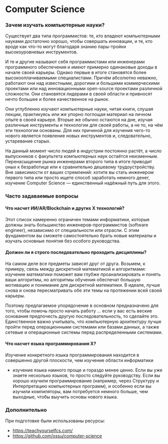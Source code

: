 # Computer Science
### Зачем изучать компьютерные науки?
Существует два типа программистов: те, кто владеют компьютерными науками достаточно хорошо, чтобы совершать инновации, 
и те, кто вроде как что-то могут благодаря знанию пары-тройки высокоуровневых инструментов.

И те и другие называют себя программистами или инженерами программного обеспечения и имеют примерно одинаковые доходы 
в начале своей карьеры. Однако первые в итоге становятся более высокооплачиваемыми специалистами. 
Причём абсолютно неважно, работают они над известными, дорогими и большими коммерческими проектами или 
над инновационными open-source проектами различной сложности. Они становятся лидерами в своей области и привносят нечто 
большее и более качественное на рынок.

Они углубленно изучают компьютерные науки, читая книги, слушая лекции, практикуясь или же упорно поглощая материал на 
личном опыте в своей карьере. Вторые же обычно остаются на дне, изучая различные инструменты и технологии для своей 
работы, а не то, на чём эти технологии основаны. Для них причиной для изучения чего-то нового является появление новых 
инструментов и, следовательно, устаревание старых.

На данный момент число людей в индустрии постоянно растёт, а число выпускников с факультета компьютерных наук остаётся 
неизменным. Перенасыщение рынка инженерами второго типа в итоге приводит оных к безработице или к сравнительно дешевому 
трудоустройству. Вне зависимости от ваших стремлений: хотите вы стать инженером первого типа или просто ищете способ 
заработать немного денег, изучение Computer Science — единственный надёжный путь для этого.

### Часто задаваемые вопросы
#### Что насчет ИИ/AR/Blockchain и других X технологий?
Этот список намеренно ограничен темами информатики, которые должны знать большинство инженеров-программистов 
(software engineer), независимо от специальности или отрасли. С этим фундаментом вы сможете самостоятельно брать новые 
материалы и изучать основные понятия без особого руководства.

#### Должен ли я строго последовательно проходить дисциплины?
На самом деле все предметы зависят друг от друга. Возьмем, к примеру, связь между дискретной математикой и алгоритмами: 
изучение математики поможет вам глубже проанализировать и понять ваши алгоритмы, но алгоритмы обучения обеспечат 
большую мотивацию и понимание для дискретной математики. В идеале, лучше снова и снова пересматривать обе эти темы на 
протяжении всей своей карьеры. 

Поэтому предлагаемое упорядочение в основном предназначено для того, чтобы помочь просто 
начать работу ... если у вас есть веские основания предпочесть другую последовательность, то сделайте это. 
Единственное важно учитывать, что компьютерную архитектуру лучше пройти перед операционными системами или базами данных,
а также сетевые и операционные системы перед распределенными системами. 

#### Что насчет языка программирования X?
Изучение конкретного языка программирования находится в совершенно другой плоскости, чем изучение области информатики 
- изучение языка намного проще и гораздо менее ценно. Если вы уже знаете несколько языков, то просто следуйте 
руководству. Если вы хорошо изучили программирование (например, через Структуру и Интерпретацию компьютерных программ), 
и особенно если вы изучили компиляторы, вам потребуется немного больше, чем выходные, чтобы выучить основы нового языка.

### Дополнительно
При подготовке были использованы ресурсы:
- https://teachyourselfcs.com/
- https://github.com/ossu/computer-science 
